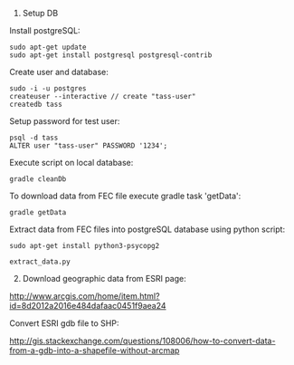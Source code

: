 1. Setup DB

Install postgreSQL:
```
sudo apt-get update
sudo apt-get install postgresql postgresql-contrib
```

Create user and database:
```
sudo -i -u postgres
createuser --interactive // create "tass-user"
createdb tass
```

Setup password for test user:
```
psql -d tass
ALTER user "tass-user" PASSWORD '1234';
```

Execute script on local database:
```
gradle cleanDb
```

To download data from FEC file execute gradle task 'getData':

```
gradle getData
```

Extract data from FEC files into postgreSQL database using python script:
```
sudo apt-get install python3-psycopg2
```
```
extract_data.py
```

2. Download geographic data from ESRI page:

http://www.arcgis.com/home/item.html?id=8d2012a2016e484dafaac0451f9aea24

Convert ESRI gdb file to SHP:

http://gis.stackexchange.com/questions/108006/how-to-convert-data-from-a-gdb-into-a-shapefile-without-arcmap




